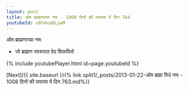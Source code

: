 ```yaml
---
layout: post
title: ओम ब्राह्मणाच्या नमः - 1008 दिनों की तपस्या में दिन 764
youtubeId: u6h4xaBLywM
---
```

 
 
 ओम ब्राह्मणाच्या नमः  
 
 -  जो ब्राह्मण स्वरूपात वेद शिकवितो 
 
  
 
  
 
 
 
 
 
 


{% include youtubePlayer.html id=page.youtubeId %}
 
[Next]({{ site.baseurl }}{% link  split1/_posts/2013-01-22-ओम ब्रह्मा विधे नमः - 1008 दिनों की तपस्या में दिन 763.md%})
 
